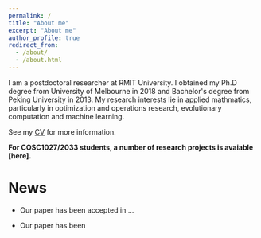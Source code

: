 ```yaml
---
permalink: /
title: "About me"
excerpt: "About me"
author_profile: true
redirect_from: 
  - /about/
  - /about.html
---
```


I am a postdoctoral researcher at RMIT University. I obtained my Ph.D degree from University of Melbourne in 2018 and Bachelor's degree from Peking University in 2013. My research interests lie in applied mathmatics, particularly in optimization and operations research, evolutionary computation and machine learning. <br/>

See my [CV](https://yuansuny.github.io/files/YUANSUN_CV.pdf) for more information. 

__For COSC1027/2033 students, a number of research projects is avaiable [here].__


News
======

* Our paper has been accepted in ...

* Our paper has been 


